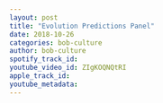 ```yaml
---
layout: post
title: "Evolution Predictions Panel"
date: 2018-10-26
categories: bob-culture
author: bob-culture
spotify_track_id: 
youtube_video_id: ZIgKOQNQtRI
apple_track_id: 
youtube_metadata: 
---
```

